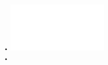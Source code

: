 - ![Set Theory_Thomas Jech.pdf](../../../../../../assets/Set_Theory_Thomas_Jech_1681484446579_0.pdf)
	-
-